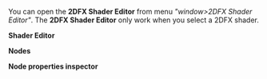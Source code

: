 You can open the **2DFX Shader Editor** from menu _"window>2DFX Shader Editor"_. The ******2DFX Shader Editor****** only work when you select a 2DFX shader.

**Shader Editor**

**Nodes**

**Node properties inspector**

